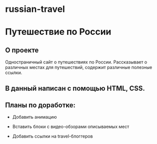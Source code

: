 # russian-travel

# Путешествие по России
## О проекте

Одностраничный сайт о путешествиях по России. Рассказывает о различных местах для путешествий, содержит различные полезные ссылки.

## В данный написан с помощью HTML, CSS.

## Планы по доработке:

-  Добавить анимацию

- Вставить блоки с видео-обзорами описываемых мест

- Добавить ссылки на travel-блоггеров

